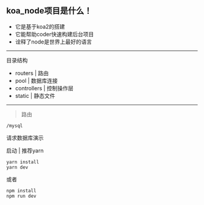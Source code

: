 ## koa_node项目是什么！
- 它是基于koa2的搭建
- 它能帮助coder快速构建后台项目
- 诠释了node是世界上最好的语言

---
目录结构
- routers |  路由 
- pool |     数据库连接
- controllers | 控制操作层
- static | 静态文件
---

> 路由
```
/mysql
```
 请求数据库演示
 
 启动 | 推荐yarn

```
yarn install
yarn dev
```
或者

```
npm install 
npm run dev
```
